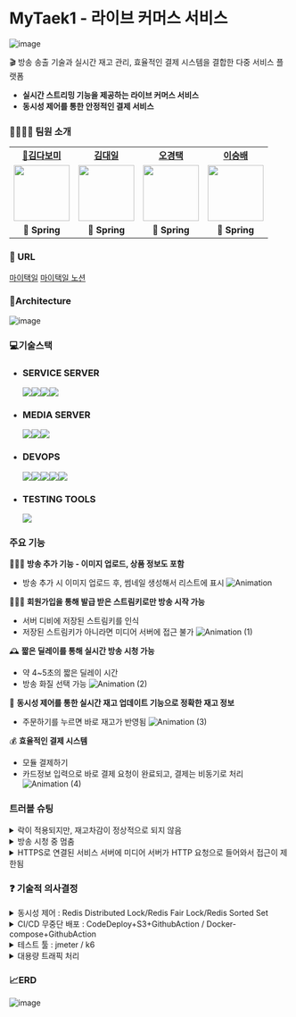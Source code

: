 # MyTaek1 - 라이브 커머스 서비스

![image](https://github.com/hanghae99Final/mytaek1-service/assets/115725752/b5dc4a4d-01aa-4dac-aba5-ad2a67a46d76)
<aside>
🎬 방송 송출 기술과 실시간 재고 관리, 효율적인 결제 시스템을 결합한 다중 서비스 플랫폼

- **실시간 스트리밍 기능을 제공하는 라이브 커머스 서비스**
- **동시성 제어를 통한 안정적인 결제 서비스**
</aside>

### 👨‍👩‍👦‍👦 팀원 소개
<table>
  <tr>
    <td align="center"><b><a href="https://github.com/KimDabomi">🦙김다보미</a></b></td>
    <td align="center"><b><a href="https://github.com/tls3254">김대일</a></b></td>
    <td align="center"><b><a href="https://github.com/Crescent0kt">오경택</a></b></td>
    <td align="center"><b><a href="https://github.com/SeungbaeLee">이승배</a></b></td>
  </tr>
  <tr>
    <td align="center"><a href="https://github.com/KimDabomi"><img src="https://github.com/hanghae99Final/mytaek1-service/assets/115725752/706dcc7a-2997-4533-9db3-77ac67cd74c2" width="100px" /></a></td>
    <td align="center"><a href="https://github.com/tls325"><img src="https://github.com/hanghae99Final/mytaek1-service/assets/115725752/62c1a1a8-0802-4770-a61d-f0f3ba01d233" width="100px" /></a></td>
    <td align="center"><a href="https://github.com/Crescent0kt"><img src="https://github.com/hanghae99Final/mytaek1-service/assets/115725752/76819fad-5343-48c3-97e2-49841540b6f1" width="100px" /></a></td>
    <td align="center"><a href="https://github.com/SeungbaeLee"><img src="https://github.com/hanghae99Final/mytaek1-service/assets/115725752/8d8bdc79-c1ee-4043-a157-f5a63efcf46f" width="100px" /></a></td>
  </tr>
  <tr>
    <td align="center"><b>🌱 Spring</b></td>
    <td align="center"><b>🌱 Spring</b></td>
    <td align="center"><b>🌱 Spring</b></td>
    <td align="center"><b>🌱 Spring</b></td>
  </tr>
</table>

### 🔗 URL
[마이택일](https://mytaek1.store)
[마이택일 노션](https://cut-radiator-838.notion.site/6-e9d48583e62a40d28263e5276a1b745a?pvs=4)


### 📐Architecture
![image](https://github.com/hanghae99Final/mytaek1-service/assets/115725752/ef6c2378-1257-487b-84a5-f7eb55a3221e)


### 💻기술스택
- ### SERVICE SERVER
  <img src="https://img.shields.io/badge/REDIS-DC382D?style=for-the-badge&logo=Redis&logoColor=white"><img src="https://img.shields.io/badge/Spring Security-6DB33F?style=for-the-badge&logo=Spring Security&logoColor=white"><img src="https://img.shields.io/badge/springboot-6DB33F?style=for-the-badge&logo=springboot&logoColor=white"><img src="https://img.shields.io/badge/MySQL-4479A1?style=for-the-badge&logo=MySQL&logoColor=white"><br />  
- ### MEDIA SERVER
  <img src="https://img.shields.io/badge/FFmpeg-007808?style=for-the-badge&logo=FFmpeg&logoColor=white"><img src="https://img.shields.io/badge/NGINX-009639?style=for-the-badge&logo=NGINX&logoColor=white"><img src="https://img.shields.io/badge/NGINX RTMP-02303A?style=for-the-badge&logoColor=white"><br />
- ### DEVOPS
  <img src="https://img.shields.io/badge/Amazon EC2-FF9900?style=for-the-badge&logo=Amazon EC2&logoColor=white"><img src="https://img.shields.io/badge/Amazon S3-569A31?style=for-the-badge&logo=Amazon S3&logoColor=white"><img src="https://img.shields.io/badge/Code%20Deploy-2F93E0?style=for-the-badge&logoColor=white"><img src="https://img.shields.io/badge/Github Actions-2088FF?style=for-the-badge&logo=Github Actions&logoColor=white"><img src="https://img.shields.io/badge/AWS%20Lambda-FF9900?style=for-the-badge&logo=AWS%20Lambda&logoColor=white">  <br />
- ### TESTING TOOLS
  <img src="https://img.shields.io/badge/Apache JMeter-D22128?style=for-the-badge&logo=Apache JMeter&logoColor=white">
  <br />
  
### 주요 기능

👨🏻‍🔧 **방송 추가 기능 - 이미지 업로드, 상품 정보도 포함**

- 방송 추가 시 이미지 업로드 후, 썸네일 생성해서 리스트에 표시
![Animation](https://github.com/hanghae99Final/mytaek1-service/assets/115725752/9c3a90ce-9a63-4b32-a85d-9b27a4113e13)

👨🏻‍🔧 **회원가입을 통해 발급 받은 스트림키로만 방송 시작 가능**

- 서버 디비에 저장된 스트림키를 인식
- 저장된 스트림키가 아니라면 미디어 서버에 접근 불가
![Animation (1)](https://github.com/hanghae99Final/mytaek1-service/assets/115725752/ea23c067-9abf-4049-98a8-64d711d7cd0e)


🕰️ **짧은 딜레이를 통해 실시간 방송 시청 가능**

- 약 4~5초의 짧은 딜레이 시간
- 방송 화질 선택 가능
![Animation (2)](https://github.com/hanghae99Final/mytaek1-service/assets/115725752/660283b6-fa62-405c-ac76-e0c912189a2d)


💼 **동시성 제어를 통한 실시간 재고 업데이트 기능으로 정확한 재고 정보**

- 주문하기를 누르면 바로 재고가 반영됨
![Animation (3)](https://github.com/hanghae99Final/mytaek1-service/assets/115725752/b6a38826-a82e-4da5-b52c-5d77a5cd1b4e)


💰 **효율적인 결제 시스템**

- 모듈 결제하기
- 카드정보 입력으로 바로 결제 요청이 완료되고, 결제는 비동기로 처리
![Animation (4)](https://github.com/hanghae99Final/mytaek1-service/assets/115725752/757dd0dd-3f0b-43de-855c-34ec0a2c4087)


### 트러블 슈팅
<details>
<summary> 락이 적용되지만, 재고차감이 정상적으로 되지 않음 </summary>
<div markdown="1">

```
원인 : 동시성 제어가 필요한 재고를 컨트롤러에서 미리 찾아버려서, 서비스 메서드에서 1차 캐싱된 재고를 가져와서 의도한 대로 동시성 제어가 되지 않음

해결 : 컨트롤러에서 재고를 조회하는 부분을 삭제하여 락을 가진 상태에서 재고 조회와 재고 차감이 연속적으로 이루어지므로 동시성 문제를 효과적으로 해결
```
 ![image](https://github.com/hanghae99Final/mytaek1-service/assets/115725752/da54855f-7638-4751-b5fa-221d5de69e4d)

</div>
</details>

<details>
<summary> 방송 시청 중 멈춤 </summary>
<div markdown="1">

```
원인 : 기존 hls_fragment의 값이 600ms로 설정되어있어 받아와야 될 파일을 삭제함

해결 : hls_fragment 값을 600ms → 3s로 수정 후 정상 작동 확인
```
![Untitled](https://github.com/hanghae99Final/mytaek1-service/assets/115725752/218b7d49-e44f-4797-b43c-908079cb40fd)

```
```

</div>
</details>

<details>
<summary> HTTPS로 연결된 서비스 서버에 미디어 서버가 HTTP 요청으로 들어와서 접근이 제한됨 </summary>
<div markdown="1">

```
원인 : 서비스 서버에는 HTTPS 적용, 미디어 서버는 HTTPS 미적용

해결 : 스트리밍 서버 도메인에 SSL 설정해서 해결
```
![image](https://github.com/hanghae99Final/mytaek1-service/assets/115725752/d99f848e-9153-40ad-af3e-6114bc5a8f30)

</div>
</details>

### ❓ 기술적 의사결정
<details>
<summary> 동시성 제어 : Redis Distributed Lock/Redis Fair Lock/Redis Sorted Set</summary>
<div markdown="1">

```
• Redis Distributed Lock
- 직관적으로 코드를 이해하고 구현하기 용이함
- AOP 기반의 코드 레퍼런스가 있어 사용하기 용이함

• Fair Lock  
-  순서를 보장한다는 장점을 가졌지만, 대규모 요청에는 추가 오버헤드로 인해서 성능이 떨어짐
• Sorted Set 
- 대기열이 길어질수록 대기 시간이 길어지므로 성능 저하 가능성 有, 우선 순위가 잘못 설정되면 요청이 무시됨

→ 레퍼런스가 다양하고, 기본적으로 분산락 기능을 제공해주는 Redisson 분산락 선택
```

</div>
</details>

<details>
<summary> CI/CD 무중단 배포 : CodeDeploy+S3+GithubAction / Docker-compose+GithubAction </summary>
<div markdown="1">

```
• Github Actions + CodeDeploy + S3 + EC2
- 블루/그린 배포는 하나의 버전만 프로덕션 되기 때문에 버전 관리 문제를 방지할 수 있음
- 운영 환경에 영향을 주지 않고 실제 서비스 환경으로 새 버전 테스트가 가능
- 새 버전으로 전환 후에 문제가 생겼을 시에 구 버전으로 되돌리기 위한 롤백이 용이함
- 오토스케일링과 결합하여 무중단 배포 가능

• Github Actions + Docker-compose + EC2 
- 도커를 이용해서 배포 시 빠른 배포와 환경 일관성을 유지하며 배포할 수 있음
- 복잡한 설정과 관리를 필요로해, 복잡한 애플리케이션의 경우 컨테이너 간의 네트워킹 및 데이터 공유 문제가 발생할 수도 있음
```
</div>
</details>

<details>
<summary> 테스트 툴 : jmeter / k6</summary>
<div markdown="1">

```
• Jmeter
- 대용량 트래픽을 시뮬레이션 할 수 있음
- 플러그인 설치 시 RTMP와 같은 방송 송출 및 시청 테스트가 가능함
- GUI가 존재해 사용이 편리함
- 100% 자바로 개발된 오픈소스 성능 테스트 도구
- 다양한 통신 프로토콜을 지원함
- 분산 부하 테스트 기능을 기본적으로 제공해줌

• K6 - 익숙치 않은 파이썬과 CLI을 사용함
- Python을 이용하여 스크립트를 작성함
- 로컬 혹은 원격지의 스크립트를 로드하여 테스트 할 수 있음
- GUI 가 없고, CLI툴을 사용하여 성능 테스트를 수행
```

</div>
</details>

<details>
<summary> 대용량 트래픽 처리 </summary>
<div markdown="1">

```
• Amazon Route 53 + ELB
- 트래픽을 분산하고 고가용성을 제공
- 도메인 관리 및 DNS 서비스로서, 로드 밸런서의 도메인을 관리
- 외부 도메인과 연결, ssl 설정이 용이함
• Auto Scaling Group + ELB
- 트래픽 증가에 따라 자동으로 리소스를 조절해줘서 편리함

→ 오토스케일링을 통해서 인스턴스를 추가 생성 후 + 요청을 분산 
→ 다른 포트로 들어오는 요청 8080 포트로 실행
→ 호스트 헤더 + 네임서버 설정
```

</div>
</details>


### 📈ERD
![image](https://github.com/hanghae99Final/mytaek1-service/assets/115725752/8ddf4209-cfdd-4df7-8484-0db5beccbabd)




 
 
